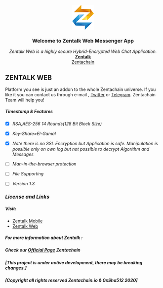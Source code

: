 
<p align="center">
  <a href="zentachain.com">
    <img src="https://raw.githubusercontent.com/ZentaChain/Zentadex/master/logo.png" alt="Zentachain Logo Github" width="70" height="80">
  </a>
  <h3 align="center">Welcome to Zentalk Web Messenger App</h3>
  <p align="center"><em>
   Zentalk Web is a highly secure Hybrid-Encrypted Web Chat Application.
    </em><br/>
    <a href="http://zentalk.chat"><strong>Zentalk</strong></a>
    <br/>
    <a href="http://Zentachain.io">Zentachain</a>
  </p>

## ZENTALK WEB

Platform you see is just an addon to the whole Zentachain universe. If you like it you can contact us through e-mail , [Twitter](https://twitter.com/zentachain) or [Telegram](https://t.me/ZentachainOfficialChat). Zentachain Team will help you!

##### Timestamp & Features
- [x] *RSA,AES-256 14 Rounds(128 Bit Block Size)*

- [x] *Key-Share=El-Gamal*

- [x]  *Note there is no SSL Encryption but Application is safe. Manipulation is possible only on own log but not possible to decrypt Algorithm and Messages*

- [ ]  *Man-in-the-browser protection*

- [ ]  *File Supporting*

- [ ]  *Version 1.3*

### *License and Links*
##### Visit:
* [Zentalk Mobile](https://github.com/ZentaChain/Zentalk-Mobile)
* [Zentalk Web](www.zentalk.chat)
##### *For more information about Zentalk :*
##### *Check our [Official Page](https://zentachain.io/) Zentachain*
##### *[This project is under active development, there may be breaking changes.]*
##### *[Copyright all rights reserved Zentachain.io & 0xSha512 2020]*
